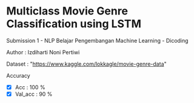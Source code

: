 # Multiclass Movie Genre Classification using LSTM
Submission 1 - NLP Belajar Pengembangan Machine Learning - Dicoding

Author : Izdiharti Noni Pertiwi

Dataset : "https://www.kaggle.com/lokkagle/movie-genre-data"

Accuracy

- [x] Acc : 100 %
- [x] Val_acc : 90 %
